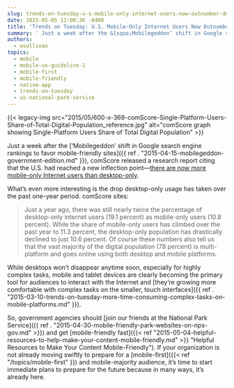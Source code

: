 ```yaml
---
slug: trends-on-tuesday-u-s-mobile-only-internet-users-now-outnumber-desktop-only-users
date: 2015-05-05 11:00:36 -0400
title: 'Trends on Tuesday: U.S. Mobile-Only Internet Users Now Outnumber Desktop-Only Users'
summary: ' Just a week after the &lsquo;Mobilegeddon’ shift in Google search engine rankings to favor mobile-friendly sites, comScore released a research report citing that the U.S. had reached a new inflection point&mdash;there are now more mobile-only Internet users than desktop-only. What’s even'
authors:
  - wsullivan
topics:
  - mobile
  - mobile-ux-guideline-1
  - mobile-first
  - mobile-friendly
  - native-app
  - trends-on-tuesday
  - us-national-park-service
---
```


{{< legacy-img src="2015/05/600-x-369-comScore-Single-Platform-Users-Share-of-Total-Digital-Population_reference.jpg" alt="comScore graph showing Single-Platform Users Share of Total Digital Population" >}}

Just a week after the [‘Mobilegeddon’ shift in Google search engine rankings to favor mobile-friendly sites]({{ ref . "2015-04-15-mobilegeddon-government-edition.md" }}), comScore released a research report citing that the U.S. had reached a new inflection point—[there are now more mobile-only Internet users than desktop-only](http://www.comscore.com/Insights/Blog/Number-of-Mobile-Only-Internet-Users-Now-Exceeds-Desktop-Only-in-the-U.S).

What’s even more interesting is the drop desktop-only usage has taken over the past one-year period. comScore sites:

> Just a year ago, there was still nearly twice the percentage of desktop-only internet users (19.1 percent) as mobile-only users (10.8 percent). While the share of mobile-only users has climbed over the past year to 11.3 percent, the desktop-only population has drastically declined to just 10.6 percent. Of course these numbers also tell us that the vast majority of the digital population (78 percent) is multi-platform and goes online using both desktop and mobile platforms.

While desktops won’t disappear anytime soon, especially for highly complex tasks, mobile and tablet devices are clearly becoming the primary tool for audiences to interact with the Internet and [they’re growing more comfortable with complex tasks on the smaller, touch interfaces]({{ ref . "2015-03-10-trends-on-tuesday-more-time-consuming-complex-tasks-on-mobile-platforms.md" }}).

So, government agencies should [join our friends at the National Park Service]({{ ref . "2015-04-30-mobile-friendly-park-websites-on-nps-gov.md" >}}) and get [mobile-friendly fast]({{< ref "2015-05-04-helpful-resources-to-help-make-your-content-mobile-friendly.md" >}} "Helpful Resources to Make Your Content Mobile-Friendly"). If your organization is not already moving swiftly to prepare for a [mobile-first]({{< ref "/topics/mobile-first" }}) and mobile-majority audience, it’s time to start immediate plans to prepare for the future because in many ways, it’s already here.